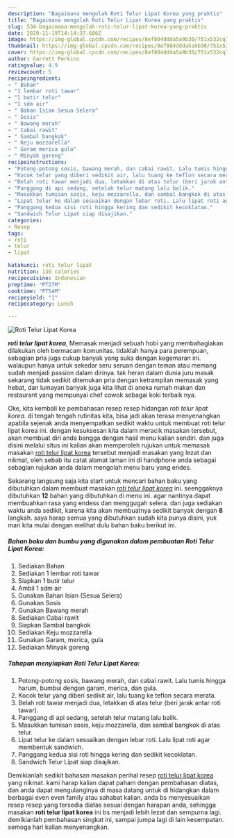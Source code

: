 ```yaml
---
description: "Bagaimana mengolah Roti Telur Lipat Korea yang praktis"
title: "Bagaimana mengolah Roti Telur Lipat Korea yang praktis"
slug: 534-bagaimana-mengolah-roti-telur-lipat-korea-yang-praktis
date: 2020-11-19T14:14:37.606Z
image: https://img-global.cpcdn.com/recipes/8ef804ddda5a9b30/751x532cq70/roti-telur-lipat-korea-foto-resep-utama.jpg
thumbnail: https://img-global.cpcdn.com/recipes/8ef804ddda5a9b30/751x532cq70/roti-telur-lipat-korea-foto-resep-utama.jpg
cover: https://img-global.cpcdn.com/recipes/8ef804ddda5a9b30/751x532cq70/roti-telur-lipat-korea-foto-resep-utama.jpg
author: Garrett Perkins
ratingvalue: 4.9
reviewcount: 5
recipeingredient:
- " Bahan"
- "1 lembar roti tawar"
- "1 butir telur"
- "1 sdm air"
- " Bahan Isian Sesua Selera"
- " Sosis"
- " Bawang merah"
- " Cabai rawit"
- " Sambal bangkok"
- " Keju mozzarella"
- " Garam merica gula"
- " Minyak goreng"
recipeinstructions:
- "Potong-potong sosis, bawang merah, dan cabai rawit. Lalu tumis hingga harum, bumbui dengan garam, merica, dan gula."
- "Kocok telur yang diberi sedikit air, lalu tuang ke teflon secara merata."
- "Belah roti tawar menjadi dua, letakkan di atas telur (beri jarak antar roti tawar)."
- "Panggang di api sedang, setelah telur matang lalu balik."
- "Masukkan tumisan sosis, keju mozzarella, dan sambal bangkok di atas telur."
- "Lipat telur ke dalam sesuaikan dengan lebar roti. Lalu lipat roti agar membentuk sandwich."
- "Panggang kedua sisi roti hingga kering dan sedikit kecoklatan."
- "Sandwich Telur Lipat siap disajikan."
categories:
- Resep
tags:
- roti
- telur
- lipat

katakunci: roti telur lipat 
nutrition: 130 calories
recipecuisine: Indonesian
preptime: "PT27M"
cooktime: "PT54M"
recipeyield: "1"
recipecategory: Lunch

---
```



![Roti Telur Lipat Korea](https://img-global.cpcdn.com/recipes/8ef804ddda5a9b30/751x532cq70/roti-telur-lipat-korea-foto-resep-utama.jpg)

<b><i>roti telur lipat korea</i></b>, Memasak menjadi sebuah hobi yang membahagiakan dilakukan oleh bermacam komunitas. tidaklah hanya para perempuan, sebagian pria juga cukup banyak yang suka dengan kegemaran ini. walaupun hanya untuk sekedar seru seruan dengan teman atau memang sudah menjadi passion dalam dirinya. tak heran dalam dunia juru masak sekarang tidak sedikit ditemukan pria dengan ketrampilan memasak yang hebat, dan lumayan banyak juga kita lihat di aneka rumah makan dan restaurant yang mempunyai chef cowok sebagai koki terbaik nya.

Oke, kita kembali ke pembahasan resep resep hidangan <i>roti telur lipat korea</i>. di tengah tengah rutinitas kita, bisa jadi akan terasa menyenangkan apabila sejenak anda menyempatkan sedikit waktu untuk membuat roti telur lipat korea ini. dengan kesuksesan kita dalam meracik masakan tersebut, akan membuat diri anda bangga dengan hasil menu kalian sendiri. dan juga disini melalui situs ini kalian akan memperoleh rujukan untuk memasak masakan <u>roti telur lipat korea</u> tersebut menjadi masakan yang lezat dan nikmat, oleh sebab itu catat alamat laman ini di handphone anda sebagai sebagian rujukan anda dalam mengolah menu baru yang endes.




Sekarang langsung saja kita start untuk mencari bahan baku yang dibutuhkan dalam membuat masakan <u><i>roti telur lipat korea</i></u> ini. seenggaknya dibutuhkan <b>12</b> bahan yang dibutuhkan di menu ini. agar nantinya dapat membuahkan rasa yang endess dan menggugah selera. dan juga sediakan waktu anda sedikit, karena kita akan membuatnya sedikit banyak dengan <b>8</b> langkah. saya harap semua yang dibutuhkan sudah kita punya disini, yuk mari kita mulai dengan melihat dulu bahan baku berikut ini.

<!--inarticleads1-->

##### Bahan baku dan bumbu yang digunakan dalam pembuatan Roti Telur Lipat Korea:

1. Sediakan  Bahan
1. Sediakan 1 lembar roti tawar
1. Siapkan 1 butir telur
1. Ambil 1 sdm air
1. Gunakan  Bahan Isian (Sesua Selera)
1. Gunakan  Sosis
1. Gunakan  Bawang merah
1. Sediakan  Cabai rawit
1. Siapkan  Sambal bangkok
1. Sediakan  Keju mozzarella
1. Gunakan  Garam, merica, gula
1. Sediakan  Minyak goreng




<!--inarticleads2-->

##### Tahapan menyiapkan Roti Telur Lipat Korea:

1. Potong-potong sosis, bawang merah, dan cabai rawit. Lalu tumis hingga harum, bumbui dengan garam, merica, dan gula.
1. Kocok telur yang diberi sedikit air, lalu tuang ke teflon secara merata.
1. Belah roti tawar menjadi dua, letakkan di atas telur (beri jarak antar roti tawar).
1. Panggang di api sedang, setelah telur matang lalu balik.
1. Masukkan tumisan sosis, keju mozzarella, dan sambal bangkok di atas telur.
1. Lipat telur ke dalam sesuaikan dengan lebar roti. Lalu lipat roti agar membentuk sandwich.
1. Panggang kedua sisi roti hingga kering dan sedikit kecoklatan.
1. Sandwich Telur Lipat siap disajikan.




Demikianlah sedikit bahasan masakan perihal resep <u>roti telur lipat korea</u> yang nikmat. kami harap kalian dapat paham dengan pembahasan diatas, dan anda dapat mengulanginya di masa datang untuk di hidangkan dalam berbagai even even family atau sahabat kalian. anda bs menyesuaikan resep resep yang tersedia diatas sesuai dengan harapan anda, sehingga masakan <b>roti telur lipat korea</b> ini bs menjadi lebih lezat dan sempurna lagi. demikianlah pembahasan singkat ini, sampai jumpa lagi di lain kesempatan. semoga hari kalian menyenangkan.

